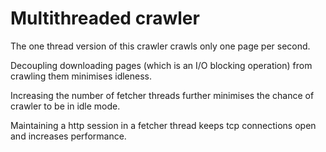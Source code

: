 # Multithreaded crawler

The one thread version of this crawler crawls only one page per second.

Decoupling downloading pages (which is an I/O blocking operation) from crawling them minimises idleness.

Increasing the number of fetcher threads further minimises the chance of crawler to be in idle mode.

Maintaining a http session in a fetcher thread keeps tcp connections open and increases performance. 